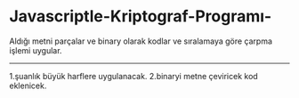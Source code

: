 # Javascriptle-Kriptograf-Programı-
Aldığı metni parçalar ve binary olarak kodlar ve sıralamaya göre çarpma işlemi uygular.

--------------------------------
1.şuanlık büyük harflere uygulanacak.
2.binaryi metne çeviricek kod eklenicek.
